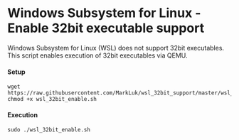 # Windows Subsystem for Linux - Enable 32bit executable support
Windows Subsystem for Linux (WSL) does not support 32bit executables. 
This script enables execution of 32bit executables via QEMU.

#### Setup
```
wget https://raw.githubusercontent.com/MarkLuk/wsl_32bit_support/master/wsl_32bit_enable.sh
chmod +x wsl_32bit_enable.sh
```

#### Execution
```
sudo ./wsl_32bit_enable.sh
```
